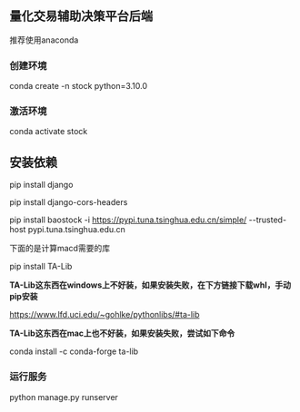 ## 量化交易辅助决策平台后端

推荐使用anaconda

### 创建环境

conda create -n stock python=3.10.0

### 激活环境

conda activate stock

## 安装依赖

pip install django

pip install django-cors-headers

pip install baostock -i https://pypi.tuna.tsinghua.edu.cn/simple/ --trusted-host pypi.tuna.tsinghua.edu.cn

下面的是计算macd需要的库

pip install TA-Lib

**TA-Lib这东西在windows上不好装，如果安装失败，在下方链接下载whl，手动pip安装**

https://www.lfd.uci.edu/~gohlke/pythonlibs/#ta-lib

**TA-Lib这东西在mac上也不好装，如果安装失败，尝试如下命令**

conda install -c conda-forge ta-lib

### 运行服务

python manage.py runserver